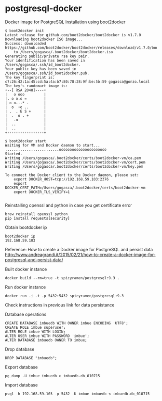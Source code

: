 # postgresql-docker
Docker image for PostgreSQL
Installation using boot2docker

```
$ boot2docker init
Latest release for github.com/boot2docker/boot2docker is v1.7.0
Downloading boot2docker ISO image...
Success: downloaded https://github.com/boot2docker/boot2docker/releases/download/v1.7.0/boot2docker.iso
	to /Users/gogasca/.boot2docker/boot2docker.iso
Generating public/private rsa key pair.
Your identification has been saved in /Users/gogasca/.ssh/id_boot2docker.
Your public key has been saved in /Users/gogasca/.ssh/id_boot2docker.pub.
The key fingerprint is:
c7:26:42:1a:45:cd:5a:4a:b7:80:78:28:9f:be:5b:59 gogasca@gonzo.local
The key's randomart image is:
+--[ RSA 2048]----+
|   o ooo         |
|. o o.o =        |
| o o...* .       |
|  o  +o ..       |
| .  . E S +      |
|  .  o . +       |
|   .o            |
|  ..             |
|  ..             |
+-----------------+

$ boot2docker start
Waiting for VM and Docker daemon to start...
.........................oooooooooooooooooooooo
Started.
Writing /Users/gogasca/.boot2docker/certs/boot2docker-vm/ca.pem
Writing /Users/gogasca/.boot2docker/certs/boot2docker-vm/cert.pem
Writing /Users/gogasca/.boot2docker/certs/boot2docker-vm/key.pem

To connect the Docker client to the Docker daemon, please set:
    export DOCKER_HOST=tcp://192.168.59.103:2376
    export DOCKER_CERT_PATH=/Users/gogasca/.boot2docker/certs/boot2docker-vm
    export DOCKER_TLS_VERIFY=1


```

Reinstalling openssl and python in case you get certificate error

```
brew reinstall openssl python
pip install requests[security]
```

Obtain bootdocker ip

```
boot2docker ip
192.168.59.103
```

Reference:
How to create a Docker image for PostgreSQL and persist data
http://www.andreagrandi.it/2015/02/21/how-to-create-a-docker-image-for-postgresql-and-persist-data/


Built docker instance

```
docker build --rm=true -t spicyramen/postgresql:9.3 .
```

Run docker instance
```
docker run -i -t -p 5432:5432 spicyramen/postgresql:9.3
```
Check instructions in previous link for data persistance

Database operations

```
CREATE DATABASE imbuedb WITH OWNER imbue ENCODING 'UTF8';
CREATE ROLE imbue superuser;  
ALTER ROLE imbue WITH LOGIN;
ALTER USER imbue WITH PASSWORD 'imbue';
ALTER DATABASE imbuedb OWNER TO imbue;
```

Drop database

```
DROP DATABASE "imbuedb";
```

Export database
```
pg_dump -U imbue imbuedb > imbuedb.db_010715 
```

Import database

```
psql -h 192.168.59.103 -p 5432 -U imbue imbuedb < imbuedb.db_010715 
```


